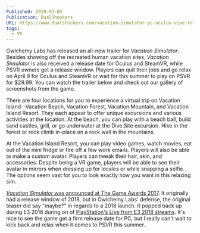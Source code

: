```yaml
---
Published: 2019-03-05
Publication: DualShockers
URL: https://www.dualshockers.com/vacation-simulator-pc-oculus-vive-release-date/
tags:
  - VR
---
```

Owlchemy Labs has released an all-new trailer for _Vacation Simulator_. Besides showing off the recreated human vacation sites, _Vacation Simulator_ is also received a release date for Oculus and SteamVR, while PSVR owners get a release window. Players can quit their jobs and go relax on April 9 for Oculus and SteamVR or wait for this summer to play on PSVR for $29.99. You can watch the trailer below and check out our gallery of screenshots from the game.

There are four locations for you to experience a virtual trip on Vacation Island--Vacation Beach, Vacation Forest, Vacation Mountain, and Vacation Island Resort. They each appear to offer unique excursions and various activities at the location. At the beach, you can play with a beach ball, build sand castles, grill, or go underwater at the Dive Site excursion. Hike in the forest or rock climb in-place on a rock wall in the mountains.

At the Vacation Island Resort, you can play video games, watch movies, eat out of the mini fridge or fire off a few work emails. Players will also be able to make a custom avatar. Players can tweak their hair, skin, and accessories. Despite being a VR game, players will be able to see their avatar in mirrors when dressing up for locales or while snapping a selfie. The options seem vast for you to look exactly how you want in this relaxing sim.

[_Vacation Simulator_ was announced at The Game Awards 2017](https://www.dualshockers.com/vacation-simulator-psvr-oculus-vive-2018/). It originally had a release window of 2018, but in Owlchemy Labs' defense, the original teaser did say "maybe?" in regards to a 2018 launch. It popped back up during E3 2018 during on of [PlayStation's Live from E3 2018 streams](https://www.youtube.com/watch?v=rbyHeLvOB3Q). It's nice to see the game get a firm release date for PC, but I really can't wait to kick back and relax when it comes to PSVR this summer.